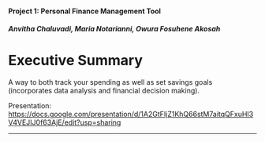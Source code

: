 #### Project 1: Personal Finance Management Tool
##### Anvitha Chaluvadi, Maria Notarianni, Owura Fosuhene Akosah

# Executive Summary 

A way to both track your spending as well as set savings goals (incorporates data analysis and financial decision making). 

Presentation: https://docs.google.com/presentation/d/1A2GtFIjZ1KhQ66stM7aitqQFxuHI3V4VEJIJ0f63AjE/edit?usp=sharing

---
